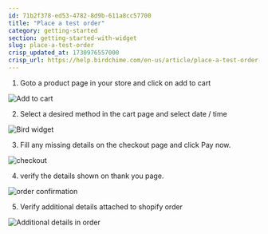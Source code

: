 ```yaml
---
id: 71b2f378-ed53-4782-8d9b-611a8cc57700
title: "Place a test order"
category: getting-started
section: getting-started-with-widget
slug: place-a-test-order
crisp_updated_at: 1730976557000
crisp_url: https://help.birdchime.com/en-us/article/place-a-test-order-13fhz0a/
---
```


1. Goto a product page in your store and click on add to cart

![Add to cart](https://storage.crisp.chat/users/helpdesk/website/ca826b447482b000/image_5p1e2.png)

2. Select a desired method in the cart page and select date / time

![Bird widget](https://storage.crisp.chat/users/helpdesk/website/ca826b447482b000/image_1yrggjh.png)

3. Fill any missing details on the checkout page and click Pay now.

![checkout](https://storage.crisp.chat/users/helpdesk/website/ca826b447482b000/image_jd3cli.png)

4. verify the details shown on thank you page.

![order confirmation](https://storage.crisp.chat/users/helpdesk/website/ca826b447482b000/image_f84psy.png)

5. Verify additional details attached to shopify order

![Additional details in order](https://storage.crisp.chat/users/helpdesk/website/ca826b447482b000/image_3iydq2.png)
